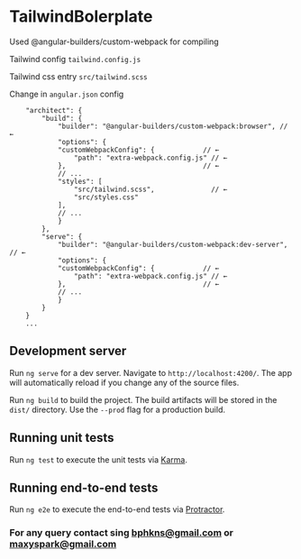 # TailwindBolerplate

Used @angular-builders/custom-webpack for compiling

Tailwind config `tailwind.config.js`

Tailwind css entry `src/tailwind.scss`


Change in `angular.json` config

```...
    "architect": {
        "build": {
            "builder": "@angular-builders/custom-webpack:browser", // ←
            "options": {
            "customWebpackConfig": {            // ←
                "path": "extra-webpack.config.js" // ←
            },                                  // ←
            // ...
            "styles": [
                "src/tailwind.scss",              // ←
                "src/styles.css"
            ],
            // ...
            }
        },
        "serve": {
            "builder": "@angular-builders/custom-webpack:dev-server", // ←
            "options": {
            "customWebpackConfig": {            // ←
                "path": "extra-webpack.config.js" // ←
            },                                  // ←
            // ...
            }
        }
    }
    ...

```


## Development server

Run `ng serve` for a dev server. Navigate to `http://localhost:4200/`. The app will automatically reload if you change any of the source files.


Run `ng build` to build the project. The build artifacts will be stored in the `dist/` directory. Use the `--prod` flag for a production build.

## Running unit tests

Run `ng test` to execute the unit tests via [Karma](https://karma-runner.github.io).

## Running end-to-end tests

Run `ng e2e` to execute the end-to-end tests via [Protractor](http://www.protractortest.org/).



### For any query contact sing [bphkns@gmail.com](mailto:bphkns@gmail.com) or [maxyspark@gmail.com](mailto:maxyspark@gmail.com)
